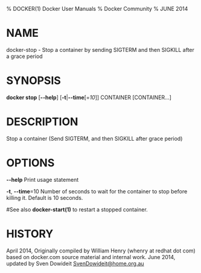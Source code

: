% DOCKER(1) Docker User Manuals
% Docker Community
% JUNE 2014
# NAME
docker-stop - Stop a container by sending SIGTERM and then SIGKILL after a grace period

# SYNOPSIS
**docker stop**
[**--help**]
[**-t**|**--time**[=*10*]]
CONTAINER [CONTAINER...]

# DESCRIPTION
Stop a container (Send SIGTERM, and then SIGKILL after
 grace period)

# OPTIONS
**--help**
  Print usage statement

**-t**, **--time**=10
  Number of seconds to wait for the container to stop before killing it. Default is 10 seconds.

#See also
**docker-start(1)** to restart a stopped container.

# HISTORY
April 2014, Originally compiled by William Henry (whenry at redhat dot com)
based on docker.com source material and internal work.
June 2014, updated by Sven Dowideit <SvenDowideit@home.org.au>
